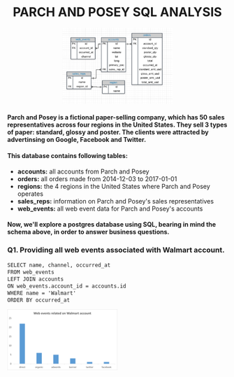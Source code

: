 # <center> PARCH AND POSEY SQL ANALYSIS </center>

<p align="center"> <img src="erd_diagrams_parch_and_posey.png" width=50% > </p>

#### Parch and Posey is a fictional paper-selling company, which has 50 sales representatives across four regions in the United States. They sell 3 types of paper: standard, glossy and poster. The clients were attracted by advertinsing on Google, Facebook and Twitter. 
#### This database contains following tables:
* **accounts:** all accounts from Parch and Posey
* **orders:** all orders made from 2014-12-03 to 2017-01-01
* **regions:** the 4 regions in the United States where Parch and Posey operates
* **sales_reps:** information on Parch and Posey's sales representatives
* **web_events:** all web event data for Parch and Posey's accounts
#### Now, we'll explore a postgres database using SQL, bearing in mind the schema above, in order to answer business questions.

### Q1. Providing all web events associated with Walmart account.
```
SELECT name, channel, occurred_at
FROM web_events
LEFT JOIN accounts 
ON web_events.account_id = accounts.id
WHERE name = 'Walmart'
ORDER BY occurred_at
```
<p align="left"> <img src="charts/Q1.png" width=50% > </p>
